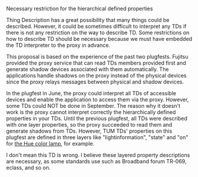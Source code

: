 Necessary restriction for the hierarchical defined properties

Thing Description has a great possibility that many things could be described.  However, it could be sometimes difficult to interpret any TDs 
if there is not any restriction on the way to describe TD.  Some restrictions on how to describe TD should be necessary 
because we must have embedded the TD interpreter to the proxy in advance.

This proposal is based on the experience of the past two plugfests.  Fujitsu provided the proxy service that can read TDs members provided first 
and generate shadow devices associated with them automatically. The applications handle shadows on the proxy instead of the physical devices 
since the proxy relays messages between physical and shadow devices.

In the plugfest in June, the proxy could interpret all TDs of accessible devices and enable the application to access them via the proxy. 
However, some TDs could NOT be done in September.  The reason why it doesn't work is the proxy cannot interpret correctly the hierarchically 
defined properties in your TDs.  Until the previous plugfest, all TDs were described with one layer properties, so the proxy succeeded to read 
them and generate shadows from TDs.  However, TUM TDs' properties on this plugfest are defined in three layers 
like "lightinformation", "state" and "on" for [the Hue color lamp](https://github.com/w3c/wot-testing/blob/master/events/2020.09.Online/TDs/TUM/HueColorLight1.td.jsonld), for example.

I don't mean this TD is wrong. I believe these layered property descriptions are necessary, as some standards use such as Broadband forum TR-069, 
eclass, and so on.
